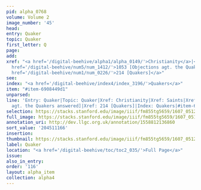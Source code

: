```yaml
---
pid: alpha_0768
volume: Volume 2
image_number: '45'
head:
entry: Quaker
topic: Quaker
first_letter: Q
page:
add:
xref: "<a href='/digital-beehive/alpha1/alpha_0149/'>Christianity</a>|<a href='/digital-beehive/alpha4/alpha_0829/'>Saints</a>|<a
  href='/digital-beehive/num5/num_1412/'>1053 [Objections agt. the Quakers answered]</a>|<a
  href='/digital-beehive/num1/num_0226/'>214 [Quakers]</a>"
see:
index: "<a href='/digital-beehive/index4/index_3196/'>Quakers</a>"
item: "#item-6908449d1"
unparsed:
line: 'Entry: Quaker|Topic: Quaker|Xref: Christianity|Xref: Saints|Xref: 1053 [Objections
  agt. the Quakers answered]|Xref: 214 [Quakers]|Index: Quakers|#item-6908449d1'
selection: https://stacks.stanford.edu/image/iiif/fm855tg5659/1607_0512/284,1166,3078,483/full/0/default.jpg
full_image: https://stacks.stanford.edu/image/iiif/fm855tg5659/1607_0512/full/full/0/default.jpg
annotation_uri: http://dev.llgc.org.uk/annotation/1558812136860
sort_value: '204511166'
insertion:
thumbnail: https://stacks.stanford.edu/image/iiif/fm855tg5659/1607_0512/284,1166,600,180/250,/0/default.jpg
label: Quaker
location: "<a href='/digital-beehive/toc/toc2_035/'>Full Page</a>"
issue:
also_in_entry:
order: '116'
layout: alpha_item
collection: alpha4
---
```

